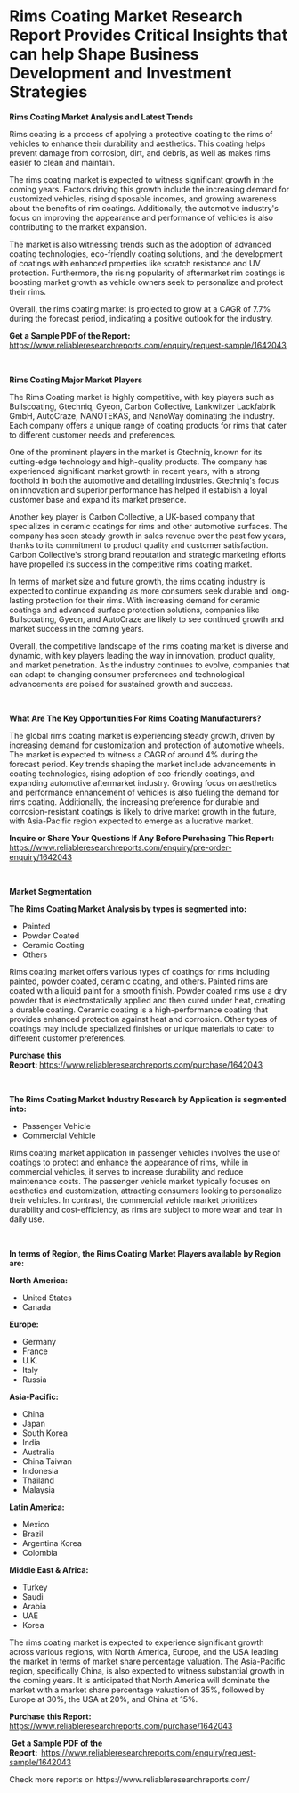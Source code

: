 <p><h1>Rims Coating Market Research Report Provides Critical Insights that can help Shape Business Development and Investment Strategies</h1></p><p><strong>Rims Coating Market Analysis and Latest Trends</strong></p>
<p><p>Rims coating is a process of applying a protective coating to the rims of vehicles to enhance their durability and aesthetics. This coating helps prevent damage from corrosion, dirt, and debris, as well as makes rims easier to clean and maintain.</p><p>The rims coating market is expected to witness significant growth in the coming years. Factors driving this growth include the increasing demand for customized vehicles, rising disposable incomes, and growing awareness about the benefits of rim coatings. Additionally, the automotive industry's focus on improving the appearance and performance of vehicles is also contributing to the market expansion.</p><p>The market is also witnessing trends such as the adoption of advanced coating technologies, eco-friendly coating solutions, and the development of coatings with enhanced properties like scratch resistance and UV protection. Furthermore, the rising popularity of aftermarket rim coatings is boosting market growth as vehicle owners seek to personalize and protect their rims.</p><p>Overall, the rims coating market is projected to grow at a CAGR of 7.7% during the forecast period, indicating a positive outlook for the industry.</p></p>
<p><strong>Get a Sample PDF of the Report:&nbsp;</strong> <a href="https://www.reliableresearchreports.com/enquiry/request-sample/1642043">https://www.reliableresearchreports.com/enquiry/request-sample/1642043</a></p>
<p>&nbsp;</p>
<p><strong>Rims Coating Major Market Players</strong></p>
<p><p>The Rims Coating market is highly competitive, with key players such as Bullscoating, Gtechniq, Gyeon, Carbon Collective, Lankwitzer Lackfabrik GmbH, AutoCraze, NANOTEKAS, and NanoWay dominating the industry. Each company offers a unique range of coating products for rims that cater to different customer needs and preferences.</p><p>One of the prominent players in the market is Gtechniq, known for its cutting-edge technology and high-quality products. The company has experienced significant market growth in recent years, with a strong foothold in both the automotive and detailing industries. Gtechniq's focus on innovation and superior performance has helped it establish a loyal customer base and expand its market presence.</p><p>Another key player is Carbon Collective, a UK-based company that specializes in ceramic coatings for rims and other automotive surfaces. The company has seen steady growth in sales revenue over the past few years, thanks to its commitment to product quality and customer satisfaction. Carbon Collective's strong brand reputation and strategic marketing efforts have propelled its success in the competitive rims coating market.</p><p>In terms of market size and future growth, the rims coating industry is expected to continue expanding as more consumers seek durable and long-lasting protection for their rims. With increasing demand for ceramic coatings and advanced surface protection solutions, companies like Bullscoating, Gyeon, and AutoCraze are likely to see continued growth and market success in the coming years.</p><p>Overall, the competitive landscape of the rims coating market is diverse and dynamic, with key players leading the way in innovation, product quality, and market penetration. As the industry continues to evolve, companies that can adapt to changing consumer preferences and technological advancements are poised for sustained growth and success.</p></p>
<p>&nbsp;</p>
<p><strong>What Are The Key Opportunities For Rims Coating Manufacturers?</strong></p>
<p><p>The global rims coating market is experiencing steady growth, driven by increasing demand for customization and protection of automotive wheels. The market is expected to witness a CAGR of around 4% during the forecast period. Key trends shaping the market include advancements in coating technologies, rising adoption of eco-friendly coatings, and expanding automotive aftermarket industry. Growing focus on aesthetics and performance enhancement of vehicles is also fueling the demand for rims coating. Additionally, the increasing preference for durable and corrosion-resistant coatings is likely to drive market growth in the future, with Asia-Pacific region expected to emerge as a lucrative market.</p></p>
<p><strong>Inquire or Share Your Questions If Any Before Purchasing This Report:</strong> <a href="https://www.reliableresearchreports.com/enquiry/pre-order-enquiry/1642043">https://www.reliableresearchreports.com/enquiry/pre-order-enquiry/1642043</a></p>
<p>&nbsp;</p>
<p><strong>Market Segmentation</strong></p>
<p><strong>The Rims Coating Market Analysis by types is segmented into:</strong></p>
<p><ul><li>Painted</li><li>Powder Coated</li><li>Ceramic Coating</li><li>Others</li></ul></p>
<p><p>Rims coating market offers various types of coatings for rims including painted, powder coated, ceramic coating, and others. Painted rims are coated with a liquid paint for a smooth finish. Powder coated rims use a dry powder that is electrostatically applied and then cured under heat, creating a durable coating. Ceramic coating is a high-performance coating that provides enhanced protection against heat and corrosion. Other types of coatings may include specialized finishes or unique materials to cater to different customer preferences.</p></p>
<p><strong>Purchase this Report:&nbsp;</strong><a href="https://www.reliableresearchreports.com/purchase/1642043">https://www.reliableresearchreports.com/purchase/1642043</a></p>
<p>&nbsp;</p>
<p><strong>The Rims Coating Market Industry Research by Application is segmented into:</strong></p>
<p><ul><li>Passenger Vehicle</li><li>Commercial Vehicle</li></ul></p>
<p><p>Rims coating market application in passenger vehicles involves the use of coatings to protect and enhance the appearance of rims, while in commercial vehicles, it serves to increase durability and reduce maintenance costs. The passenger vehicle market typically focuses on aesthetics and customization, attracting consumers looking to personalize their vehicles. In contrast, the commercial vehicle market prioritizes durability and cost-efficiency, as rims are subject to more wear and tear in daily use.</p></p>
<p>&nbsp;</p>
<p><strong>In terms of Region, the Rims Coating Market Players available by Region are:</strong></p>
<p>
    <p> <strong> North America: </strong>
        <ul>
            <li>United States</li>
            <li>Canada</li>
        </ul>
        </p> 
    <p> <strong> Europe: </strong>
        <ul>
            <li>Germany</li>
            <li>France</li>
            <li>U.K.</li>
            <li>Italy</li>
            <li>Russia</li>
        </ul>
        </p> 
    <p> <strong> Asia-Pacific: </strong>
        <ul>
            <li>China</li>
            <li>Japan</li>
            <li>South Korea</li>
            <li>India</li>
            <li>Australia</li>
            <li>China Taiwan</li>
            <li>Indonesia</li>
            <li>Thailand</li>
            <li>Malaysia</li>
        </ul>
        </p> 
    <p> <strong> Latin America: </strong>
        <ul>
            <li>Mexico</li>
            <li>Brazil</li>
            <li>Argentina Korea</li>
            <li>Colombia</li>
        </ul>
        </p> 
    <p> <strong> Middle East & Africa: </strong>
        <ul>
            <li>Turkey</li>
            <li>Saudi</li>
            <li>Arabia</li>
            <li>UAE</li>
            <li>Korea</li>
        </ul>
    </p>
    </p>
<p><p>The rims coating market is expected to experience significant growth across various regions, with North America, Europe, and the USA leading the market in terms of market share percentage valuation. The Asia-Pacific region, specifically China, is also expected to witness substantial growth in the coming years. It is anticipated that North America will dominate the market with a market share percentage valuation of 35%, followed by Europe at 30%, the USA at 20%, and China at 15%.</p></p>
<p><strong>Purchase this Report: </strong><a href="https://www.reliableresearchreports.com/purchase/1642043">https://www.reliableresearchreports.com/purchase/1642043</a></p>
<p>&nbsp;<strong>Get a Sample PDF of the Report:&nbsp;&nbsp;</strong><a href="https://www.reliableresearchreports.com/enquiry/request-sample/1642043">https://www.reliableresearchreports.com/enquiry/request-sample/1642043</a></p>
<p><strong></strong></p>
<p>Check more reports on https://www.reliableresearchreports.com/</p>